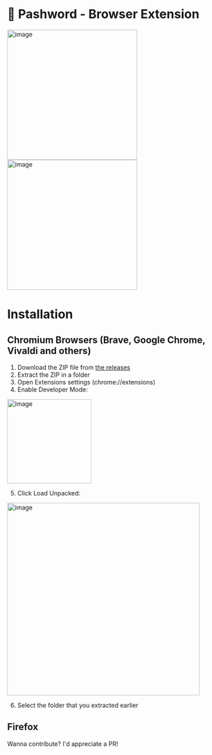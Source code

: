 # 🔐 Pashword - Browser Extension

<img width="300" alt="image" src="https://github.com/pashword/extension/assets/25067102/3150ef06-b45e-464a-bc49-e84620dc2c19">
<img width="300" alt="image" src="https://github.com/pashword/extension/assets/25067102/0f462566-cae3-455f-9dab-23edcf2cc629">


# Installation

## Chromium Browsers (Brave, Google Chrome, Vivaldi and others)

1. Download the ZIP file from [the releases](https://github.com/pashword/extension/releases/latest)
2. Extract the ZIP in a folder
3. Open Extensions settings (chrome://extensions)
4. Enable Developer Mode:
<img width="194" alt="image" src="https://github.com/pashword/extension/assets/25067102/daaa60eb-5f9c-4fd6-9eff-b1f49632bda6">

5. Click Load Unpacked:
<img width="444" alt="image" src="https://github.com/pashword/extension/assets/25067102/fb4ffe48-69a7-4634-958d-7e1afed73d64">

6. Select the folder that you extracted earlier

## Firefox

Wanna contribute? I'd appreciate a PR!
